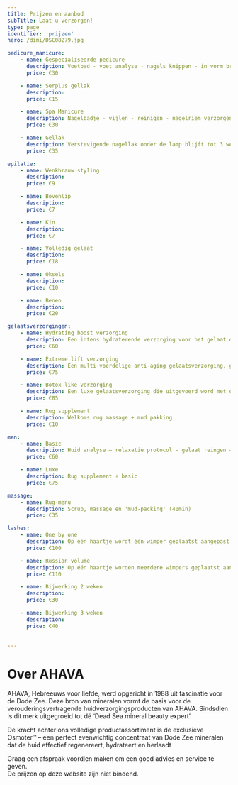 ```yaml
---
title: Prijzen en aanbod
subTitle: Laat u verzorgen!
type: page
identifier: 'prijzen'
hero: /dimi/DSC08279.jpg

pedicure_manicure:
    - name: Gespecialiseerde pedicure
      description: Voetbad - voet analyse - nagels knippen - in vorm brengen - reinigen - eelt-verzorging - eventuele aandoening behandelen - scrub en voetcrème.
      price: €30

    - name: Serplus gellak
      description: 
      price: €15

    - name: Spa Manicure
      description: Nagelbadje - vijlen - reinigen - nagelriem verzorgen - scrub - masker - handcrème 
      price: €30

    - name: Gellak
      description: Verstevigende nagellak onder de lamp blijft tot 3 weken.
      price: €35

epilatie:
    - name: Wenkbrauw styling
      description:
      price: €9

    - name: Bovenlip
      description:
      price: €7

    - name: Kin
      description:
      price: €7

    - name: Volledig gelaat
      description:
      price: €18

    - name: Oksels
      description:
      price: €10

    - name: Benen
      description:
      price: €20

gelaatsverzorgingen:
    - name: Hydrating boost verzorging
      description: Een intens hydraterende verzorging voor het gelaat die de vochtbalans van de huid vanbinnen uit hersteld, door het uniek Osmoter complex.  Deze behandeling boost de hydratatie van de huid die door de dagelijkse stress en de agressies haar levensnoodzakelijk vocht verliest. (60min)
      price: €60

    - name: Extreme lift verzorging
      description: Een multi-voordelige anti-aging gelaatsverzorging, gericht op de algemene huidverbetering. Het strijkt rimpels & fijne lijntjes glad, versterkt de stevigheid van de huid en egaliseert de teint. (60min)
      price: €75

    - name: Botox-like verzorging
      description: Een luxe gelaatsverzorging die uitgevoerd word met de top lijn van AHAVA het is een resultaat gerichte behandeling die de rimpels & fijne lijntjes in het gelaat opvult en glad strijkt. Deze behandeling versterkt de stevigheid van de huid en egaliseert de teint.  Het is een efficiënt, slim en veilig alternatief voor botox. (75min)
      price: €85

    - name: Rug supplement 
      description: Welkoms rug massage + mud pakking
      price: €10

men:
    - name: Basic
      description: Huid analyse – relaxatie protocol - gelaat reingen – diep reingen – grondiger reinigen – massage – masker – serum – dagcreme
      price: €60

    - name: Luxe
      description: Rug supplement + basic
      price: €75

massage:
    - name: Rug-menu
      description: Scrub, massage en 'mud-packing' (40min)
      price: €35

lashes:
    - name: One by one
      description: Op één haartje wordt één wimper geplaatst aangepast aan de natuurlijke wimper. Na ongeveer 3 weken worden de wimpers bijgewerkt, door de wimpercyclus verlies je haartjes en die gaatjes worden opnieuw opgevuld.
      price: €100

    - name: Russian volume
      description: Op één haartje worden meerdere wimpers geplaatst aangepast aan de natuurlijke wimper en afhankelijk van u wens. Na ongeveer 3 weken worden de wimpers bijgewerkt, door de wimpercyclus verlies je haartjes en die gaatjes worden opnieuw opgevuld.
      price: €110

    - name: Bijwerking 2 weken
      description:
      price: €30

    - name: Bijwerking 3 weken
      description:
      price: €40
    

---
```


# Over AHAVA 
AHAVA, Hebreeuws voor liefde, werd opgericht in 1988 uit fascinatie voor de Dode Zee. Deze bron van mineralen vormt de basis voor de verouderingsvertragende huidverzorgingsproducten van AHAVA. Sindsdien is dit merk uitgegroeid tot dé ‘Dead Sea mineral beauty expert’. 

De kracht achter ons volledige productassortiment is de exclusieve Osmoter™ – een perfect evenwichtig concentraat van Dode Zee mineralen dat de huid effectief regenereert, hydrateert en herlaadt


Graag een afspraak voordien maken om een goed advies en service te geven.  
De prijzen op deze website zijn niet bindend.
